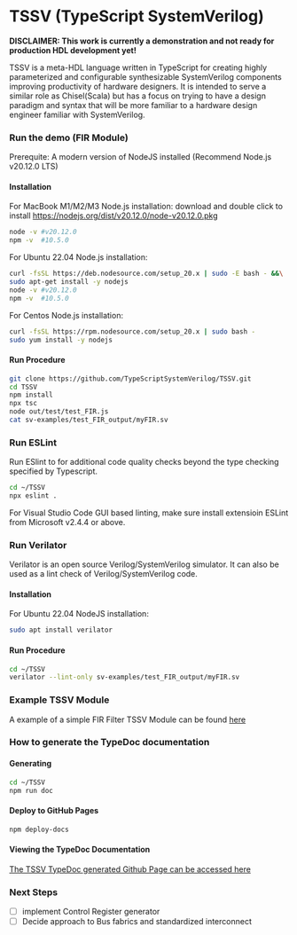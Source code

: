 # TSSV  (TypeScript SystemVerilog)

**DISCLAIMER:  This work is currently a demonstration and  not ready for production HDL development yet!**

TSSV is a meta-HDL language written in TypeScript for creating highly parameterized and configurable synthesizable
SystemVerilog components improving productivity of hardware designers. It is intended to serve a similar role as
Chisel(Scala) but has a focus on trying to have a design paradigm and syntax that will be more familiar to a
hardware design engineer familiar with SystemVerilog.


### Run the demo  (FIR Module)

Prerequite:  A modern version of NodeJS installed  (Recommend Node.js v20.12.0 LTS)

#### Installation
For MacBook M1/M2/M3 Node.js installation: 
download and double click to install https://nodejs.org/dist/v20.12.0/node-v20.12.0.pkg
```bash
node -v #v20.12.0
npm -v  #10.5.0
```
For Ubuntu 22.04 Node.js installation:
```bash
curl -fsSL https://deb.nodesource.com/setup_20.x | sudo -E bash - &&\
sudo apt-get install -y nodejs
node -v #v20.12.0
npm -v  #10.5.0
```
For Centos Node.js installation:
```bash
curl -fsSL https://rpm.nodesource.com/setup_20.x | sudo bash -
sudo yum install -y nodejs
```
#### Run Procedure
```bash
git clone https://github.com/TypeScriptSystemVerilog/TSSV.git
cd TSSV
npm install
npx tsc
node out/test/test_FIR.js
cat sv-examples/test_FIR_output/myFIR.sv
```
### Run ESLint
Run ESlint to for additional code quality checks beyond the type checking specified by Typescript.
```bash
cd ~/TSSV
npx eslint .
```
For Visual Studio Code GUI based linting, make sure install extensioin ESLint from Microsoft v2.4.4 or above.

### Run Verilator
Verilator is an open source Verilog/SystemVerilog simulator.   It can also be used as a lint check of Verilog/SystemVerilog code.   

#### Installation
For Ubuntu 22.04 NodeJS installation:
```bash
sudo apt install verilator
```
#### Run Procedure
```bash
cd ~/TSSV
verilator --lint-only sv-examples/test_FIR_output/myFIR.sv
```

### Example TSSV Module
A example of a simple FIR Filter TSSV Module can be found [here](https://github.com/TypeScriptSystemVerilog/TSSV/wiki/Simple-FIR-Filter-Example)

### How to generate the TypeDoc documentation
#### Generating
```bash
cd ~/TSSV
npm run doc
```
#### Deploy to GitHub Pages
```bash
npm deploy-docs
```
#### Viewing the TypeDoc Documentation
[The TSSV TypeDoc generated Github Page can be accessed here](https://TypeScriptSystemVerilog.github.io/TSSV/index.html)
### Next Steps
- [ ] implement Control Register generator
- [ ] Decide approach to Bus fabrics and standardized interconnect
